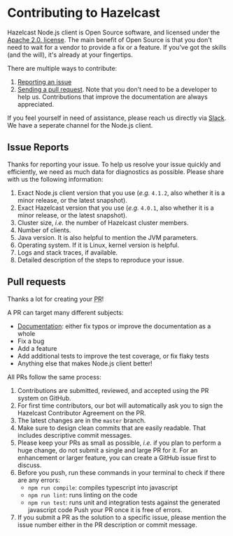 # Contributing to Hazelcast

Hazelcast Node.js client is Open Source software, and licensed under the [Apache 2.0. license](LICENSE).
The main benefit of Open Source is that you don't need to wait for a vendor to provide a fix or a feature.
If you've got the skills (and the will), it's already at your fingertips.

There are multiple ways to contribute:

1. [Reporting an issue](#issue-reports)
2. [Sending a pull request](#pull-requests).
Note that you don't need to be a developer to help us.
Contributions that improve the documentation are always appreciated.

If you feel yourself in need of assistance, please reach us directly via [Slack](https://slack.hazelcast.com/). We have a seperate channel for the Node.js client. 

## Issue Reports

Thanks for reporting your issue.
To help us resolve your issue quickly and efficiently, we need as much data for diagnostics as possible.
Please share with us the following information:

1.  Exact Node.js client version that you use (_e.g._ `4.1.2`, also whether it is a minor release, or the latest snapshot).
2.	Exact Hazelcast version that you use (_e.g._ `4.0.1`, also whether it is a minor release, or the latest snapshot).
3.	Cluster size, _i.e._ the number of Hazelcast cluster members.
4.	Number of clients.
5.	Java version.
It is also helpful to mention the JVM parameters.
6.	Operating system.
If it is Linux, kernel version is helpful.
7.	Logs and stack traces, if available.
8.	Detailed description of the steps to reproduce your issue.


## Pull requests

Thanks a lot for creating your <abbr title="Pull Request">PR</abbr>!

A PR can target many different subjects:

* [Documentation](https://github.com/hazelcast/hazelcast-nodejs-client/blob/master/DOCUMENTATION.md):
either fix typos or improve the documentation as a whole
* Fix a bug
* Add a feature
* Add additional tests to improve the test coverage, or fix flaky tests
* Anything else that makes Node.js client better!

All PRs follow the same process:

1.	Contributions are submitted, reviewed, and accepted using the PR system on GitHub.
2.	For first time contributors, our bot will automatically ask you to sign the Hazelcast Contributor Agreement on the PR.
3.	The latest changes are in the `master` branch.
4.	Make sure to design clean commits that are easily readable.
That includes descriptive commit messages.
5.	Please keep your PRs as small as possible, _i.e._ if you plan to perform a huge change, do not submit a single and large PR for it.
For an enhancement or larger feature, you can create a GitHub issue first to discuss.
6.	Before you push, run these commands in your terminal to check if there are any errors:
    * `npm run compile`: compiles typescript into javascript
    * `npm run lint`: runs linting on the code
    * `npm run test`: runs unit and integration tests against the generated javascript code
Push your PR once it is free of errors.
7.	If you submit a PR as the solution to a specific issue, please mention the issue number either in the PR description or commit message.
